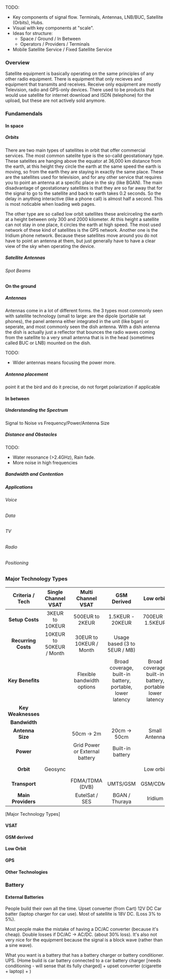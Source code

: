 TODO:
 * Key components of signal flow. Terminals, Antennas, LNB/BUC, Satellite (Orbits), Hubs. 
 * Visual with key components at "scale".
 *  Ideas for structure:
    *  Space / Ground / In Between
    *  Operators / Providers / Terminals
 * Mobile Satellite Service / Fixed Satellite Service

### Overview

Satellite equipment is basically operating on the same principles of any other radio equipment. There is equipment that only recieves and equipment that transmits and receives. Receive only equipment are mostly Television, radio and GPS-only devices. There used to be products that would use satellite for internet download and ISDN (telephone) for the upload, but these are not actively sold anymore.

### Fundamendals

#### In space

##### Orbits
There are two main types of satellites in orbit that offer commercial services. The most common satelite type is the so-calld geostationary type. These satelites are hanging above the equator at 36,000 km distance from the earth, at this height they circle the earth at the same speed the earth is moving, so from the earth they are staying in exactly the same place. These are the satellites used for television, and for any other service that requires you to point an antenna at a specific place in the sky (like BGAN). The main disadvantage of geostationary satellites is that they are so far away that for the signal to go to the satellite and back to earth takes 0.2 seconds. So the delay in anything interactive (like a phone call) is almost half a second. This is most noticable when loading web pages.

The other type are so called low orbit satellites these arelcirceling the earth at a height between only  300 and 2000 kilometer. At this height a satellite can not stay in one place, it circles the earth at high speed. The most used network of these kind of satellites is the GPS network. Another one is the Iridium phone network. Because these satellites move around you do not have to point an antenna at them, but just generally have to have a clear view of the sky when operating the device.

##### Satellite Antennas

###### Spot Beams



#### On the ground

##### Antennas
Antennas come in a lot of different forms. the 3 types most commonly seen with satellite technology (small to large: are the dipole (portable sat phones), the panel antenna either integrated in the unit (like bgan) or seperate, and most commonly seen the dish antenna. With a dish antenna the dish is actually just a reflector that bounces the radio waves coming from the satellite to a very small antenna that is in the head (sometimes called BUC or LNB) mounted on the dish. 

TODO:
 * Wider antennas means focusing the power more.

##### Antenna placement
point it at the bird and do it precise, do not forget polarization if applicable

#### In between

##### Understanding the Spectrum

Signal to Noise vs Frequency/Power/Antenna Size

##### Distance and Obstacles

TODO:
 * Water resonance (>2.4GHz), Rain fade.
 * More noise in high frequencies

##### Bandwidth and Contention

##### Applications

###### Voice

###### Data

###### TV

###### Radio

###### Positioning

### Major Technology Types

<!-- \begin{landscape} -->

|   Criteria / Tech   |   Single Channel VSAT    |      Multi Channel  VSAT       |                        GSM Derived                        |                         Low orbit                         |        *GPS*        |
| :-----------------: | :----------------------: | :----------------------------: | :-------------------------------------------------------: | :-------------------------------------------------------: | :-----------------: |
|   **Setup Costs**   |     3KEUR to 10KEUR      |        500EUR to 2KEUR         |                      1.5KEUR - 20KEUR                     |                      700EUR - 1.5KEUR                     |    *10EUR-100EUR*   |
| **Recurring Costs** | 10KEUR to 50KEUR / Month |    30EUR to 10KEUR / Month     |                                             Usage based (3 to 5EUR / MB)                                             ||       *None*       |
|   **Key Benefits**  |                          |   Flexible bandwidth options   | Broad coverage, built-in battery, portable, lower latency | Broad coverage, built-in battery, portable, lower latency |                     |
|  **Key Weaknesses** |                          |                                |                                                           |                                                           |                     |
|    **Bandwidth**    |                          |                                |                                                           |                                                           |                     |
|   **Antenna Size**  |                          |           50cm -> 2m           |                        20cm -> 50cm                       |                       Small Antenna                       |     *Very Small*    |
|      **Power**      |                          | Grid Power or External battery |                                                   Built-in battery                                                   || *Built-in battery* |
|      **Orbit**      |                                                       Geosync                                                       |||                        Low orbit                        |     *Low orbit*     |
|    **Transport**    |                          |        FDMA/TDMA (DVB)         |                          UMTS/GSM                         |                          GSM/CDMA                         |                     |
|  **Main Providers** |                          |         EutelSat / SES         |                       BGAN / Thuraya                      |                          Iridium                          |                     |
[Major Technology Types]

<!-- \end{landscape} -->

#### VSAT

#### GSM derived

#### Low Orbit

#### GPS

####  Other Technologies

### Battery

#### External Batteries

People build their own all the time. Upset converter (from Cart) 12V DC Car batter (laptop charger for car use). Most of satellite is 18V DC. (Loss 3% to 5%).

Most people make the mistake of having a DC/AC converter (because it's cheap). Double losses if DC/AC -> AC/DC. (about 30% loss). It's also not very nice for the equipment because the signal is a block wave (rather than a sine wave).

What you want is a battery that has a battery charger or battery conditioner. UPS. (Home build is car battery connected to a car battery charger [needs conditioning - will sense that its fully charged] + upset converter (cigarette + laptop) +  )


